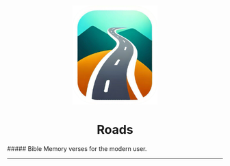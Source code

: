 <p align="center">
  <img src="docs/roads.png" width="200"/>
</p>
<h1 align="center">Roads</h1>
##### Bible Memory verses for the modern user.

---

